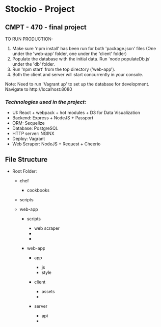 # **Stockio - Project**

## CMPT - 470 - final project

TO RUN PRODUCTION:

1. Make sure 'npm install' has been run for both 'package.json' files (One under the 'web-app' folder, one under the 'client' folder)
2. Populate the database with the initial data. Run 'node populateDb.js' under the 'db' folder.
3. Run 'npm start' from the top directory ('web-app').
4. Both the client and server will start concurrently in your console.

Note: Need to run 'Vagrant up' to set up the database for development. Navigate to http://localhost:8080

### **_Technologies used in the project:_**

- UI: React + webpack + hot modules + D3 for Data Visualization
- Backend: Express + NodeJS + Passport
- ORM: Sequelize
- Database: PostgreSQL
- HTTP server: NGINX
- Deploy: Vagrant
- Web Scraper: NodeJS + Request + Cheerio

## **File Structure**

  - Root Folder:
    - chef
      - cookbooks

    - scripts
    - web-app

	
       - scripts
         - web scraper
         -
         -

       - web-app

         - app
           - js
           - style

         - client
           - assets
           -

         - server
           - api
           -

 
